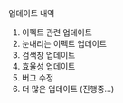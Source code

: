 업데이트 내역
 1. 이펙트 관련 업데이트
 2. 눈내리는 이펙트 업데이트
 3. 검색창 업데이트
 4. 효율성 업데이트
 5. 버그 수정
 6. 더 많은 업데이트 (진행중...)
